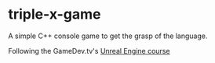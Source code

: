 # triple-x-game

A simple C++ console game to get the grasp of the language.

Following the GameDev.tv's [Unreal Engine course](https://www.udemy.com/course/unrealcourse/)
